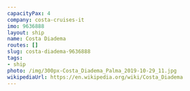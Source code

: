 ```yaml
---
capacityPax: 4
company: costa-cruises-it
imo: 9636888
layout: ship
name: Costa Diadema
routes: []
slug: costa-diadema-9636888
tags:
- ship
photo: /img/300px-Costa_Diadema_Palma_2019-10-29_11.jpg
wikipediaUrl: https://en.wikipedia.org/wiki/Costa_Diadema
---
```

